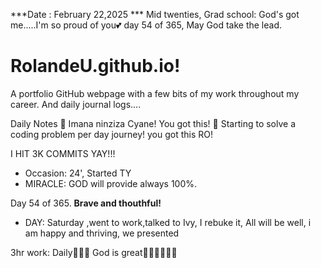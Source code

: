 ***Date : February 22,2025 *** Mid twenties, Grad school: God's got me.....I'm so proud of you💕 day 54 of 365, May God take the lead.
# RolandeU.github.io!

A portfolio GitHub webpage with a few bits of my work throughout my career. And daily journal logs....


Daily Notes
💚 Imana ninziza Cyane! You got this!
💚 Starting to solve a coding problem per day journey! you got this RO!

I HIT 3K COMMITS YAY!!!

- Occasion: 24', Started TY 
- MIRACLE: GOD will provide always 100%.

Day 54 of 365. **Brave and thouthful!** 
- DAY: Saturday ,went to work,talked to Ivy, I rebuke it, All will be well, i am happy and thriving, we presented

3hr work: Daily💚💚💚
God is great💚💚💚💚💚💚

